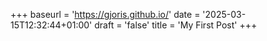 +++
baseurl = 'https://gjoris.github.io/'
date = '2025-03-15T12:32:44+01:00'
draft = 'false'
title = 'My First Post'
+++

